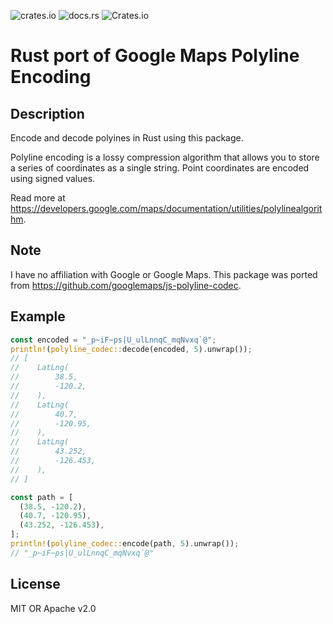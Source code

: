 ![crates.io](https://img.shields.io/crates/v/polyline-codec?style=flat-square) ![docs.rs](https://img.shields.io/docsrs/polyline-codec?style=flat-square)
![Crates.io](https://img.shields.io/crates/l/polyline-codec?style=flat-square)

# Rust port of Google Maps Polyline Encoding

## Description

Encode and decode polyines in Rust using this package.

Polyline encoding is a lossy compression algorithm that allows you to store a series of coordinates as a single string. Point coordinates are encoded using signed values.

Read more at https://developers.google.com/maps/documentation/utilities/polylinealgorithm.

## Note

I have no affiliation with Google or Google Maps. This package was ported from https://github.com/googlemaps/js-polyline-codec.

## Example

```rust
const encoded = "_p~iF~ps|U_ulLnnqC_mqNvxq`@";
println!(polyline_codec::decode(encoded, 5).unwrap());
// [
//    LatLng(
//        38.5,
//        -120.2,
//    ),
//    LatLng(
//        40.7,
//        -120.95,
//    ),
//    LatLng(
//        43.252,
//        -126.453,
//    ),
// ]

const path = [
  (38.5, -120.2),
  (40.7, -120.95),
  (43.252, -126.453),
];
println!(polyline_codec::encode(path, 5).unwrap());
// "_p~iF~ps|U_ulLnnqC_mqNvxq`@"
```

## License

MIT OR Apache v2.0
